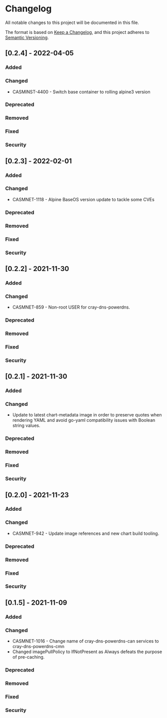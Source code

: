 # Changelog

All notable changes to this project will be documented in this file.

The format is based on [Keep a Changelog](https://keepachangelog.com/en/1.0.0/),
and this project adheres to [Semantic Versioning](https://semver.org/spec/v2.0.0.html).

## [0.2.4] - 2022-04-05
### Added
### Changed
- CASMINST-4400 - Switch base container to rolling alpine3 version
### Deprecated
### Removed
### Fixed
### Security

## [0.2.3] - 2022-02-01
### Added
### Changed
- CASMNET-1118 - Alpine BaseOS version update to tackle some CVEs
### Deprecated
### Removed
### Fixed
### Security

## [0.2.2] - 2021-11-30
### Added
### Changed
- CASMNET-859 - Non-root USER for cray-dns-powerdns.
### Deprecated
### Removed
### Fixed
### Security

## [0.2.1] - 2021-11-30
### Added
### Changed
- Update to latest chart-metadata image in order to preserve quotes when rendering YAML and avoid go-yaml compatibility issues with Boolean string values.
### Deprecated
### Removed
### Fixed
### Security

## [0.2.0] - 2021-11-23
### Added
### Changed
- CASMNET-942 - Update image references and new chart build tooling. 
### Deprecated
### Removed
### Fixed
### Security

## [0.1.5] - 2021-11-09
### Added
### Changed
- CASMNET-1016 - Change name of cray-dns-powerdns-can services to cray-dns-powerdns-cmn
- Changed imagePullPolicy to IfNotPresent as Always defeats the purpose of pre-caching.
### Deprecated
### Removed
### Fixed
### Security
